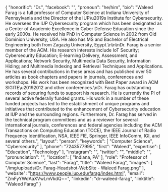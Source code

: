 {
  "honorific": "Dr.",
  "facebook": "",
  "pronoun": "he/him",
  "bio": "Waleed Farag is a full professor of Computer Science at Indiana University of Pennsylvania and the Director of the IUP\u2019s Institute for Cybersecurity. He oversees the IUP Cybersecurity program which has been designated as a Center of Academic Excellence in Cyber Defense Education since the early 2000s. He received his PhD in Computer Science in 2002 from Old Dominion University, USA. He also has MS and Bachelor of Electrical Engineering both from Zagazig University, Egypt.\n\n\nDr. Farag is a senior member of the ACM. His research interests include IoT Security; Cybersecurity Education; E-learning Delivery, Assessment, and Applications; Network Security, Multimedia Data Security, Information Hiding; and Multimedia Indexing and Retrieval Techniques and Applications. He has several contributions in these areas and has published over 50 articles as book chapters and papers in journals, conferences and workshops. His work has been recognized with Best Paper award in ACM SIGITE\u20192012 and other conferences.\nDr. Farag has outstanding records of securing funds to support his research. He is currently the PI of several active federally funded grants. His work in a number of these funded projects has led to the establishment of unique programs and initiatives that contributed to the enhancement of Cybersecurity education at IUP and the surrounding regions. Furthermore, Dr. Farag has served in the technical program committees and as a reviewer for several international journals, conferences and federal agencies including the ACM Transactions on Computing Education (TOCE), the IEEE Journal of Radio Frequency Identification, NSA, IEEE FIE, Springer, IEEE InfoComm, IGI, and several others.",
  "layout": "person",
  "keywords": [
    "Computer Science",
    "Cybersecurity"
  ],
  "phone": "7243577995",
  "first": "Waleed",
  "expertise": [
    "Education",
    "Technology"
  ],
  "instagram": "",
  "twitter": "",
  "middle": "",
  "pronunciation": "",
  "location": [
    "Indiana, PA"
  ],
  "role": "Professor of Computer Science",
  "last": "Farag",
  "title": "Waleed Farag",
  "images": [
    "/img/uploads/Dr. Farag-Headshot-WebSite - Waleed Farag.png"
  ],
  "website": "https://www.people.iup.edu/farag/index.html",
  "email": "ZmFyYWdAaXVwLmVkdQ==",
  "linkedin": "dr-waleed-farag",
  "linktitle": "Waleed Farag"
}
